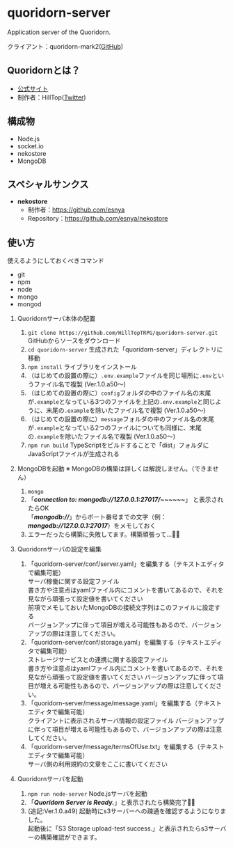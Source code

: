 # quoridorn-server
Application server of the Quoridorn.

クライアント：quoridorn-mark2([GitHub](https://github.com/HillTopTRPG/quoridorn-mark2))

## Quoridornとは？
* [公式サイト](http://quoridorn.com)<br>
* 制作者：HillTop([Twitter](https://twitter.com/HillTop_TRPG))

## 構成物
* Node.js
* socket.io
* nekostore
* MongoDB

## スペシャルサンクス
* **nekostore**
  * 制作者：https://github.com/esnya
  * Repository：<https://github.com/esnya/nekostore>

## 使い方
使えるようにしておくべきコマンド
* git
* npm
* node
* mongo
* mongod

1. Quoridornサーバ本体の配置
   1. `git clone https://github.com/HillTopTRPG/quoridorn-server.git` GitHubからソースをダウンロード
   1. `cd quoridorn-server` 生成された「quoridorn-server」ディレクトリに移動
   1. `npm install` ライブラリをインストール
   1. （はじめての設置の際に）`.env.example`ファイルを同じ場所に`.env`というファイル名で複製 (Ver.1.0.a50～)
   1. （はじめての設置の際に）`config`フォルダの中のファイル名の末尾が`.example`となっている3つのファイルを上記の`.env.example`と同じように、末尾の`.example`を除いたファイル名で複製  (Ver.1.0.a50～)
   1. （はじめての設置の際に）`message`フォルダの中のファイル名の末尾が`.example`となっている2つのファイルについても同様に、末尾の`.example`を除いたファイル名で複製  (Ver.1.0.a50～)
   1. `npm run build` TypeScriptをビルドすることで「dist」フォルダにJavaScriptファイルが生成される

1. MongoDBを起動 ※ MongoDBの構築は詳しくは解説しません。（できません）
   1. `mongo`
   1. 「***connection to: mongodb://127.0.0.1:27017/~~~~~~***」 と表示されたらOK<br>
      「***mongodb://***」からポート番号までの文字（例：***mongodb://127.0.0.1:27017***）をメモしておく
   1. エラーだったら構築に失敗してます。構築頑張って…🐧🌟

1. Quoridornサーバの設定を編集
   1. 「quoridorn-server/conf/server.yaml」を編集する（テキストエディタで編集可能）<br>
      サーバ稼働に関する設定ファイル<br>
      書き方や注意点はyamlファイル内にコメントを書いてあるので、それを見ながら頑張って設定値を書いてください<br>
      前項でメモしておいたMongoDBの接続文字列はこのファイルに設定する<br>
      バージョンアップに伴って項目が増える可能性もあるので、バージョンアップの際は注意してください。
   1. 「quoridorn-server/conf/storage.yaml」を編集する（テキストエディタで編集可能）<br>
      ストレージサービスとの連携に関する設定ファイル<br>
      書き方や注意点はyamlファイル内にコメントを書いてあるので、それを見ながら頑張って設定値を書いてください
      バージョンアップに伴って項目が増える可能性もあるので、バージョンアップの際は注意してください。
   1. 「quoridorn-server/message/message.yaml」を編集する（テキストエディタで編集可能）<br>
      クライアントに表示されるサーバ情報の設定ファイル
      バージョンアップに伴って項目が増える可能性もあるので、バージョンアップの際は注意してください。
   1. 「quoridorn-server/message/termsOfUse.txt」を編集する（テキストエディタで編集可能）<br>
      サーバ側の利用規約の文章をここに書いてください

1. Quoridornサーバを起動
   1. `npm run node-server` Node.jsサーバを起動
   1. 「***Quoridorn Server is Ready.***」と表示されたら構築完了🐧🎊
   1. (追記:Ver.1.0.a49) 起動時にs3サーバーへの疎通を確認するようになりました。<br>
      起動後に「S3 Storage upload-test success.」と表示されたらs3サーバーの構築確認ができます。
